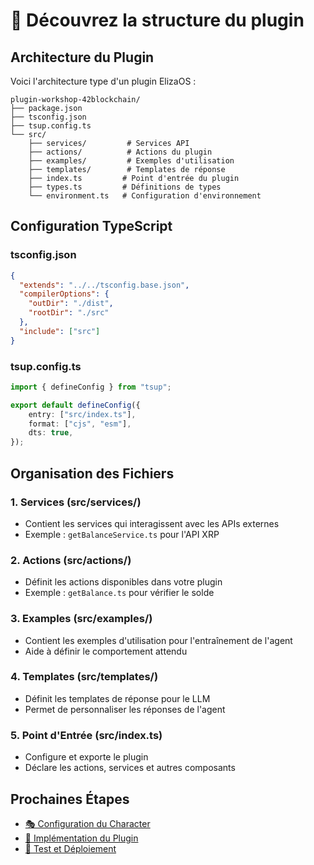 # 📁 Découvrez la structure du plugin

## Architecture du Plugin

Voici l'architecture type d'un plugin ElizaOS :

```
plugin-workshop-42blockchain/
├── package.json
├── tsconfig.json
├── tsup.config.ts
└── src/
    ├── services/         # Services API
    ├── actions/          # Actions du plugin
    ├── examples/         # Exemples d'utilisation
    ├── templates/        # Templates de réponse
    ├── index.ts         # Point d'entrée du plugin
    ├── types.ts         # Définitions de types
    └── environment.ts   # Configuration d'environnement
```

## Configuration TypeScript

### tsconfig.json
```json
{
  "extends": "../../tsconfig.base.json",
  "compilerOptions": {
    "outDir": "./dist",
    "rootDir": "./src"
  },
  "include": ["src"]
}
```

### tsup.config.ts
```typescript
import { defineConfig } from "tsup";

export default defineConfig({
    entry: ["src/index.ts"],
    format: ["cjs", "esm"],
    dts: true,
});
```

## Organisation des Fichiers

### 1. Services (src/services/)
- Contient les services qui interagissent avec les APIs externes
- Exemple : `getBalanceService.ts` pour l'API XRP

### 2. Actions (src/actions/)
- Définit les actions disponibles dans votre plugin
- Exemple : `getBalance.ts` pour vérifier le solde

### 3. Examples (src/examples/)
- Contient les exemples d'utilisation pour l'entraînement de l'agent
- Aide à définir le comportement attendu

### 4. Templates (src/templates/)
- Définit les templates de réponse pour le LLM
- Permet de personnaliser les réponses de l'agent

### 5. Point d'Entrée (src/index.ts)
- Configure et exporte le plugin
- Déclare les actions, services et autres composants

## Prochaines Étapes

- [🎭 Configuration du Character](./character-config.md)
- [🔧 Implémentation du Plugin](./plugin-implementation.md)
- [🧪 Test et Déploiement](./testing-deployment.md) 
